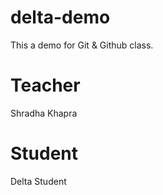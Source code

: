 # delta-demo
This a demo for Git &amp; Github class.

# Teacher
Shradha Khapra

# Student
Delta Student
